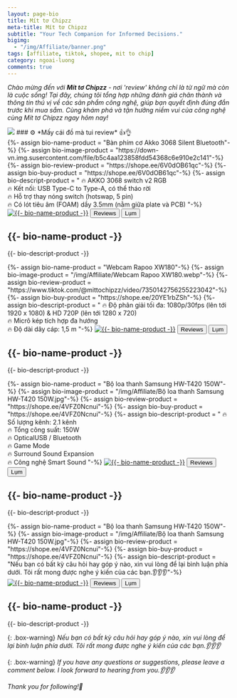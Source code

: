 ```yaml
---
layout: page-bio
title: Mít tơ Chipzz
meta-title: Mít tơ Chipzz
subtitle: "Your Tech Companion for Informed Decisions."
bigimg:
  - "/img/Affiliate/banner.png"
tags: [affiliate, tiktok, shopee, mit to chip]
category: ngoai-luong
comments: true  
---
```


*Chào mừng đến với **Mít tơ Chipzz** - nơi 'review' không chỉ là từ ngữ mà còn là cuộc sống! Tại đây, chúng tôi tổng hợp những đánh giá chân thành và thông tin thú vị về các sản phẩm công nghệ, giúp bạn quyết định đúng đắn trước khi mua sắm. Cùng khám phá và tận hưởng niềm vui của công nghệ cùng Mít tơ Chipzz ngay hôm nay!*

<img src="https://hits.sh/bangnguyendev.github.io.svg?style=for-the-badge&label=%F0%9F%8E%AFL%C6%B0%E1%BB%A3t%20truy%20c%E1%BA%ADp&extraCount=272133&labelColor=646363">
### ⚙️ *Mấy cái đồ mà tui review* 👍👌

<main>
  <!--  Sản phẩm -->
  <section class="product">
    {%- assign bio-name-product = "Bàn phím cơ Akko 3068 Silent Bluetooth"-%}<!--  Tên sản phẩm -->
    {%- assign bio-image-product = "https://down-vn.img.susercontent.com/file/b5c4aa123858fdd54368c6e910e2c141"-%}<!--  Ảnh sản phẩm -->
    {%- assign bio-review-product = "https://shope.ee/6V0dOB61qc"-%}<!--  Link review sản phẩm -->
    {%- assign bio-buy-product = "https://shope.ee/6V0dOB61qc"-%}<!--  Link mua sản phẩm -->
    {%- assign bio-descript-product = "
    🔥 AKKO 3068 switch v2 RGB<br>
    🔥 Kết nối: USB Type-C to Type-A, có thể tháo rời<br>
    🔥 Hỗ trợ thay nóng switch (hotswap, 5 pin)<br>
    🔥 Có lót tiêu âm (FOAM) dầy 3.5mm (nằm giữa plate và PCB)
    "-%}<!--  Mô tả sản phẩm -->
    <a href="{{- bio-buy-product -}}" target="_blank"><img src="{{- bio-image-product -}}" alt="{{- bio-name-product -}}"></a><!--  Ảnh sản phẩm -->
    <button class="action action--button" onclick="window.open('{{- bio-review-product -}}')"><i class="fa fa-check-circle-o"></i><span class="action__text">Reviews</span></button> <!--  Link review sản phẩm -->
    <button class="action action--button" onclick="window.open('{{- bio-buy-product -}}')"><i class="fa fa-shopping-cart"></i><span class="action__text">Lụm</span></button> <!--  Link mua sản phẩm -->
    <h2>{{- bio-name-product -}}</h2> <!--  Tên sản phẩm -->
    <p>{{- bio-descript-product -}}</p>
  </section>

  <!--  Sản phẩm -->
  <section class="product">
    {%- assign bio-name-product = "Webcam Rapoo XW180"-%}<!--  Tên sản phẩm -->
    {%- assign bio-image-product = "/img/Affiliate/Webcam Rapoo XW180.webp"-%}<!--  Ảnh sản phẩm -->
    {%- assign bio-review-product = "https://www.tiktok.com/@mittochipzz/video/7350142756255223042"-%}<!--  Link review sản phẩm -->
    {%- assign bio-buy-product = "https://shope.ee/20YE1rbZSh"-%}<!--  Link mua sản phẩm -->
    {%- assign bio-descript-product = "
    🔥 Độ phân giải tối đa: 1080p/30fps (lên tới 1920 x 1080) & HD 720P (lên tới 1280 x 720) <br>
    🔥 Micrô kép tích hợp đa hướng <br>
    🔥 Độ dài dây cáp: 1,5 m 
    "-%}<!--  Mô tả sản phẩm -->
    <a href="{{- bio-buy-product -}}" target="_blank"><img src="{{- bio-image-product -}}" alt="{{- bio-name-product -}}"></a><!--  Ảnh sản phẩm -->
    <button class="action action--button" onclick="window.open('{{- bio-review-product -}}')"><i class="fa fa-check-circle-o"></i><span class="action__text">Reviews</span></button> <!--  Link review sản phẩm -->
    <button class="action action--button" onclick="window.open('{{- bio-buy-product -}}')"><i class="fa fa-shopping-cart"></i><span class="action__text">Lụm</span></button> <!--  Link mua sản phẩm -->
    <h2>{{- bio-name-product -}}</h2> <!--  Tên sản phẩm -->
    <p>{{- bio-descript-product -}}</p>
  </section>

  <!--  Sản phẩm -->
  <section class="product">
    {%- assign bio-name-product = "Bộ loa thanh Samsung HW-T420 150W"-%}<!--  Tên sản phẩm -->
    {%- assign bio-image-product = "/img/Affiliate/Bộ loa thanh Samsung HW-T420 150W.jpg"-%}<!--  Ảnh sản phẩm -->
    {%- assign bio-review-product = "https://shope.ee/4VFZ0Ncnui"-%}<!--  Link review sản phẩm -->
    {%- assign bio-buy-product = "https://shope.ee/4VFZ0Ncnui"-%}<!--  Link mua sản phẩm -->
    {%- assign bio-descript-product = "
    🔥 Số lượng kênh: 2.1 kênh <br>
    🔥 Tổng công suất: 150W <br>
    🔥 OpticalUSB / Bluetooth  <br>
    🔥 Game Mode <br>
    🔥 Surround Sound Expansion <br>
    🔥 Công nghệ Smart Sound
    "-%}<!--  Mô tả sản phẩm -->
    <a href="{{- bio-buy-product -}}" target="_blank"><img src="{{- bio-image-product -}}" alt="{{- bio-name-product -}}"></a><!--  Ảnh sản phẩm -->
    <button class="action action--button" onclick="window.open('{{- bio-review-product -}}')"><i class="fa fa-check-circle-o"></i><span class="action__text">Reviews</span></button> <!--  Link review sản phẩm -->
    <button class="action action--button" onclick="window.open('{{- bio-buy-product -}}')"><i class="fa fa-shopping-cart"></i><span class="action__text">Lụm</span></button> <!--  Link mua sản phẩm -->
    <h2>{{- bio-name-product -}}</h2> <!--  Tên sản phẩm -->
    <p>{{- bio-descript-product -}}</p>
  </section>

  <!--  Sản phẩm -->
  <section class="product">
    {%- assign bio-name-product = "Bộ loa thanh Samsung HW-T420 150W"-%}<!--  Tên sản phẩm -->
    {%- assign bio-image-product = "/img/Affiliate/Bộ loa thanh Samsung HW-T420 150W.jpg"-%}<!--  Ảnh sản phẩm -->
    {%- assign bio-review-product = "https://shope.ee/4VFZ0Ncnui"-%}<!--  Link review sản phẩm -->
    {%- assign bio-buy-product = "https://shope.ee/4VFZ0Ncnui"-%}<!--  Link mua sản phẩm -->
    {%- assign bio-descript-product = "Nếu bạn có bất kỳ câu hỏi hay góp ý nào, xin vui lòng để lại bình luận phía dưới. Tôi rất mong được nghe ý kiến của các bạn.👂👂👂"-%}<!--  Mô tả sản phẩm -->
    <a href="{{- bio-buy-product -}}" target="_blank"><img src="{{- bio-image-product -}}" alt="{{- bio-name-product -}}"></a><!--  Ảnh sản phẩm -->
    <button class="action action--button" onclick="window.open('{{- bio-review-product -}}')"><i class="fa fa-check-circle-o"></i><span class="action__text">Reviews</span></button> <!--  Link review sản phẩm -->
    <button class="action action--button" onclick="window.open('{{- bio-buy-product -}}')"><i class="fa fa-shopping-cart"></i><span class="action__text">Lụm</span></button> <!--  Link mua sản phẩm -->
    <h2>{{- bio-name-product -}}</h2> <!--  Tên sản phẩm -->
    <p>{{- bio-descript-product -}}</p>
  </section>
  
</main>



{: .box-warning}
*Nếu bạn có bất kỳ câu hỏi hay góp ý nào, xin vui lòng để lại bình luận phía dưới.*
*Tôi rất mong được nghe ý kiến của các bạn.👂👂👂*

{: .box-warning}
*If you have any questions or suggestions, please leave a comment below.*
*I look forward to hearing from you.👂👂👂*

*Thank you for following!🩷*
